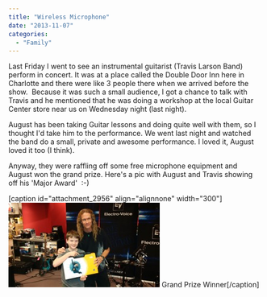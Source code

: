 ```yaml
---
title: "Wireless Microphone"
date: "2013-11-07"
categories: 
  - "Family"
---
```


Last Friday I went to see an instrumental guitarist (Travis Larson Band) perform in concert. It was at a place called the Double Door Inn here in Charlotte and there were like 3 people there when we arrived before the show.  Because it was such a small audience, I got a chance to talk with Travis and he mentioned that he was doing a workshop at the local Guitar Center store near us on Wednesday night (last night).

August has been taking Guitar lessons and doing quite well with them, so I thought I'd take him to the performance. We went last night and watched the band do a small, private and awesome performance. I loved it, August loved it too (I think).

Anyway, they were raffling off some free microphone equipment and August won the grand prize. Here's a pic with August and Travis showing off his 'Major Award'  :-)

\[caption id="attachment\_2956" align="alignnone" width="300"\][![Grand Prize Winner](images/Augusts-Major-Award-300x168.jpg)](http://www.thewargos.com/wp-content/uploads/2013/11/Augusts-Major-Award.jpg) Grand Prize Winner\[/caption\]
